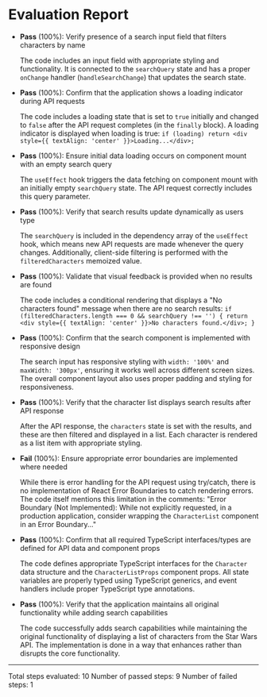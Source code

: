 # Evaluation Report

- **Pass** (100%): Verify presence of a search input field that filters characters by name
    
    The code includes an input field with appropriate styling and functionality. It is connected to the `searchQuery` state and has a proper `onChange` handler (`handleSearchChange`) that updates the search state.

- **Pass** (100%): Confirm that the application shows a loading indicator during API requests
    
    The code includes a loading state that is set to `true` initially and changed to `false` after the API request completes (in the `finally` block). A loading indicator is displayed when loading is true: `if (loading) return <div style={{ textAlign: 'center' }}>Loading...</div>;`

- **Pass** (100%): Ensure initial data loading occurs on component mount with an empty search query
    
    The `useEffect` hook triggers the data fetching on component mount with an initially empty `searchQuery` state. The API request correctly includes this query parameter.

- **Pass** (100%): Verify that search results update dynamically as users type
    
    The `searchQuery` is included in the dependency array of the `useEffect` hook, which means new API requests are made whenever the query changes. Additionally, client-side filtering is performed with the `filteredCharacters` memoized value.

- **Pass** (100%): Validate that visual feedback is provided when no results are found
    
    The code includes a conditional rendering that displays a "No characters found" message when there are no search results: `if (filteredCharacters.length === 0 && searchQuery !== '') { return <div style={{ textAlign: 'center' }}>No characters found.</div>; }`

- **Pass** (100%): Confirm that the search component is implemented with responsive design
    
    The search input has responsive styling with `width: '100%'` and `maxWidth: '300px'`, ensuring it works well across different screen sizes. The overall component layout also uses proper padding and styling for responsiveness.

- **Pass** (100%): Verify that the character list displays search results after API response
    
    After the API response, the `characters` state is set with the results, and these are then filtered and displayed in a list. Each character is rendered as a list item with appropriate styling.

- **Fail** (100%): Ensure appropriate error boundaries are implemented where needed
    
    While there is error handling for the API request using try/catch, there is no implementation of React Error Boundaries to catch rendering errors. The code itself mentions this limitation in the comments: "Error Boundary (Not Implemented): While not explicitly requested, in a production application, consider wrapping the `CharacterList` component in an Error Boundary..."

- **Pass** (100%): Confirm that all required TypeScript interfaces/types are defined for API data and component props
    
    The code defines appropriate TypeScript interfaces for the `Character` data structure and the `CharacterListProps` component props. All state variables are properly typed using TypeScript generics, and event handlers include proper TypeScript type annotations.

- **Pass** (100%): Verify that the application maintains all original functionality while adding search capabilities
    
    The code successfully adds search capabilities while maintaining the original functionality of displaying a list of characters from the Star Wars API. The implementation is done in a way that enhances rather than disrupts the core functionality.

---

Total steps evaluated: 10
Number of passed steps: 9
Number of failed steps: 1